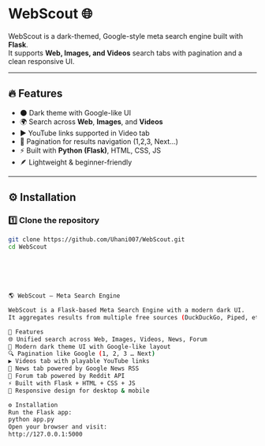

# WebScout 🌐

WebScout is a dark-themed, Google-style meta search engine built with **Flask**.  
It supports **Web, Images, and Videos** search tabs with pagination and a clean responsive UI.  

---

## 🔥 Features
- 🌑 Dark theme with Google-like UI  
- 🌍 Search across **Web**, **Images**, and **Videos**  
- ▶️ YouTube links supported in Video tab  
- 📑 Pagination for results navigation (1,2,3, Next...)  
- ⚡ Built with **Python (Flask)**, HTML, CSS, JS  
- 🪶 Lightweight & beginner-friendly  

---

## ⚙️ Installation

### 1️⃣ Clone the repository
```bash
git clone https://github.com/Uhani007/WebScout.git
cd WebScout






🌎 WebScout — Meta Search Engine

WebScout is a Flask-based Meta Search Engine with a modern dark UI.
It aggregates results from multiple free sources (DuckDuckGo, Piped, etc.) and displays them Google-style with pagination.

🚀 Features
🌐 Unified search across Web, Images, Videos, News, Forum
🎨 Modern dark theme UI with Google-like layout
🔍 Pagination like Google (1, 2, 3 … Next)
▶️ Videos tab with playable YouTube links
📰 News tab powered by Google News RSS
💬 Forum tab powered by Reddit API
⚡ Built with Flask + HTML + CSS + JS
📱 Responsive design for desktop & mobile

⚙️ Installation
Run the Flask app:
python app.py
Open your browser and visit:
http://127.0.0.1:5000
